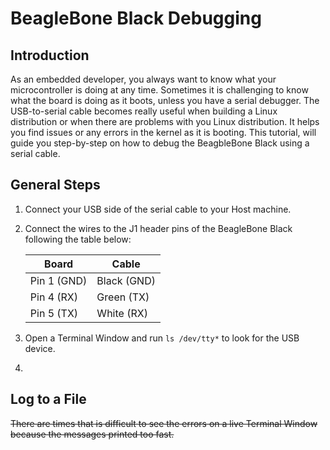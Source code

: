 # BeagleBone Black Debugging

## Introduction
As an embedded developer, you always want to know what your microcontroller is doing at any time.
Sometimes it is challenging to know what the board is doing as it boots, unless you have a serial debugger.
The USB-to-serial cable becomes really useful when building a Linux distribution or when there are problems with you Linux distribution.
It helps you find issues or any errors in the kernel as it is booting.
This tutorial, will guide you step-by-step on how to debug the BeagbleBone Black using a serial cable.

## General Steps
1. Connect your USB side of the serial cable to your Host machine.
2. Connect the wires to the J1 header pins of the BeagleBone Black following the table below:

	|    Board    |    Cable    |
	| ----------- | ----------- | 
	| Pin 1 (GND) | Black (GND) |
	| Pin 4 (RX)  |	Green (TX)  |
	| Pin 5 (TX)  |	White (RX)  |

3. Open a Terminal Window and run `ls /dev/tty*` to look for the USB device.
4. 

## Log to a File
~~There are times that is difficult to see the errors on a live Terminal Window because the messages printed too fast.~~
